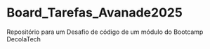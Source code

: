 # Board_Tarefas_Avanade2025
Repositório para um Desafio de código de um módulo do Bootcamp DecolaTech
